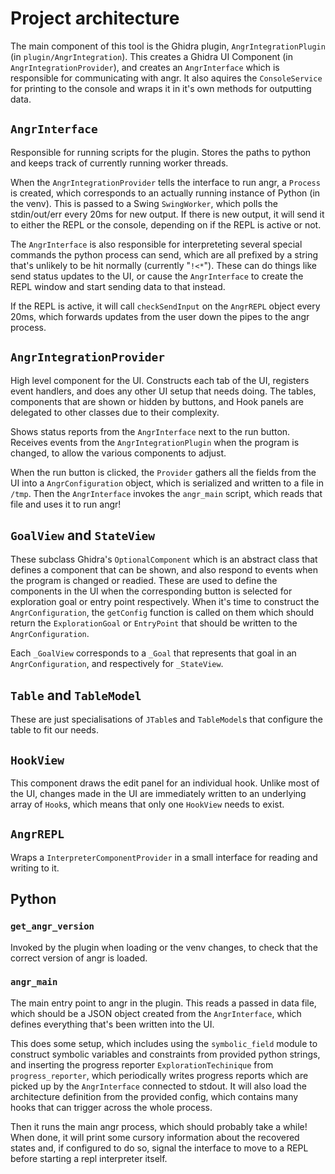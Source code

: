 # Project architecture

The main component of this tool is the Ghidra plugin, `AngrIntegrationPlugin` (in `plugin/AngrIntegration`). This creates a
Ghidra UI Component (in `AngrIntegrationProvider`), and creates an `AngrInterface` which is responsible for communicating
with angr. It also aquires the `ConsoleService` for printing to the console and wraps it in it's own methods for
outputting data.

## `AngrInterface`

Responsible for running scripts for the plugin. Stores the paths to python and keeps track of currently running worker
threads.

When the `AngrIntegrationProvider` tells the interface to run angr, a `Process` is created, which corresponds to an
actually running instance of Python (in the venv). This is passed to a Swing `SwingWorker`, which polls the
stdin/out/err every 20ms for new output. If there is new output, it will send it to either the REPL or the console,
depending on if the REPL is active or not.

The `AngrInterface` is also responsible for interpreteting several special commands the python process can send, which are
all prefixed by a string that's unlikely to be hit normally (currently "`!<*`"). These can do things like send status
updates to the UI, or cause the `AngrInterface` to create the REPL window and start sending data to that instead.

If the REPL is active, it will call `checkSendInput` on the `AngrREPL` object every 20ms, which forwards updates from
the user down the pipes to the angr process.

## `AngrIntegrationProvider`

High level component for the UI. Constructs each tab of the UI, registers event handlers, and does any other UI setup
that needs doing. The tables, components that are shown or hidden by buttons, and Hook panels are delegated to other
classes due to their complexity.

Shows status reports from the `AngrInterface` next to the run button. Receives events from the `AngrIntegrationPlugin`
when the program is changed, to allow the various components to adjust.

When the run button is clicked, the `Provider` gathers all the fields from the UI into a `AngrConfiguration` object,
which is serialized and written to a file in `/tmp`. Then the `AngrInterface` invokes the `angr_main` script, which
reads that file and uses it to run angr!

## `GoalView` and `StateView`

These subclass Ghidra's `OptionalComponent` which is an abstract class that defines a component that can be shown, and also respond to events when the program is changed or readied. These are used to define the components in the UI when the corresponding button is selected for exploration goal or entry point respectively. When it's time to construct the `AngrConfiguration`, the `getConfig` function is called on them which should return the `ExplorationGoal` or `EntryPoint` that should be written to the `AngrConfiguration`.

Each `_GoalView` corresponds to a `_Goal` that represents that goal in an `AngrConfiguration`, and respectively for `_StateView`.

## `Table` and `TableModel`

These are just specialisations of `JTable`s and `TableModel`s that configure the table to fit our needs.

## `HookView`

This component draws the edit panel for an individual hook. Unlike most of the UI, changes made in the UI are
immediately written to an underlying array of `Hook`s, which means that only one `HookView` needs to exist.

## `AngrREPL`

Wraps a `InterpreterComponentProvider` in a small interface for reading and writing to it.

## Python

### `get_angr_version`

Invoked by the plugin when loading or the venv changes, to check that the correct version of angr is loaded.

### `angr_main`

The main entry point to angr in the plugin. This reads a passed in data file, which should be a JSON object created from
the `AngrInterface`, which defines everything that's been written into the UI.

This does some setup, which includes using the `symbolic_field` module to construct symbolic variables and constraints
from provided python strings, and inserting the progress reporter `ExplorationTechinique` from `progress_reporter`,
which periodically writes progress reports which are picked up by the `AngrInterface` connected to stdout. It will also
load the architecture definition from the provided config, which contains many hooks that can trigger across the whole
process.

Then it runs the main angr process, which should probably take a while! When done, it will print some cursory
information about the recovered states and, if configured to do so, signal the interface to move to a REPL before
starting a repl interpreter itself.
